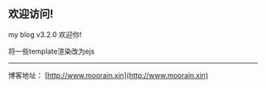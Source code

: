 ## 欢迎访问! ##
my blog v3.2.0 欢迎你!



将一些template渲染改为ejs

----------

博客地址：
[http://www.moorain.xin](http://www.moorain.xin)

